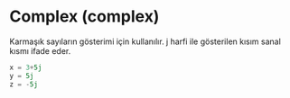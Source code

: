 # Complex (complex)

Karmaşık sayıların gösterimi için kullanılır. j harfi ile gösterilen kısım sanal kısmı ifade eder.

```python
x = 3+5j
y = 5j
z = -5j
```
